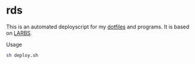 # rds
This is an automated deployscript for my [dotfiles](https://github.com/redroc/dotfiles) and programs. It is based on [LARBS](https://github.com/LukeSmithxyz/LARBS).

Usage
```bash
sh deploy.sh
```
